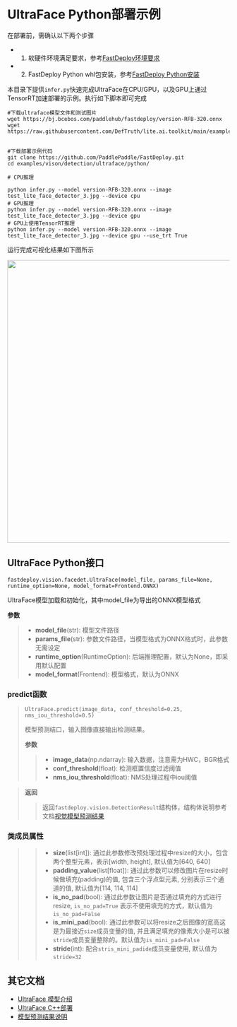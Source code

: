 # UltraFace Python部署示例

在部署前，需确认以下两个步骤

- 1. 软硬件环境满足要求，参考[FastDeploy环境要求](../../../../../docs/quick_start/requirements.md)  
- 2. FastDeploy Python whl包安装，参考[FastDeploy Python安装](../../../../../docs/quick_start/install.md)

本目录下提供`infer.py`快速完成UltraFace在CPU/GPU，以及GPU上通过TensorRT加速部署的示例。执行如下脚本即可完成

```
#下载ultraface模型文件和测试图片
wget https://bj.bcebos.com/paddlehub/fastdeploy/version-RFB-320.onnx
wget https://raw.githubusercontent.com/DefTruth/lite.ai.toolkit/main/examples/lite/resources/test_lite_face_detector_3.jpg


#下载部署示例代码
git clone https://github.com/PaddlePaddle/FastDeploy.git
cd examples/vison/detection/ultraface/python/

# CPU推理

python infer.py --model version-RFB-320.onnx --image test_lite_face_detector_3.jpg --device cpu
# GPU推理
python infer.py --model version-RFB-320.onnx --image test_lite_face_detector_3.jpg --device gpu
# GPU上使用TensorRT推理
python infer.py --model version-RFB-320.onnx --image test_lite_face_detector_3.jpg --device gpu --use_trt True
```

运行完成可视化结果如下图所示

<img width="640" src="https://user-images.githubusercontent.com/67993288/184301821-0788483b-a72b-42b0-a566-b6430f184f6e.jpg">

## UltraFace Python接口

```
fastdeploy.vision.facedet.UltraFace(model_file, params_file=None, runtime_option=None, model_format=Frontend.ONNX)
```

UltraFace模型加载和初始化，其中model_file为导出的ONNX模型格式

**参数**

> * **model_file**(str): 模型文件路径
> * **params_file**(str): 参数文件路径，当模型格式为ONNX格式时，此参数无需设定
> * **runtime_option**(RuntimeOption): 后端推理配置，默认为None，即采用默认配置
> * **model_format**(Frontend): 模型格式，默认为ONNX

### predict函数

> ```
> UltraFace.predict(image_data, conf_threshold=0.25, nms_iou_threshold=0.5)
> ```
>
> 模型预测结口，输入图像直接输出检测结果。
>
> **参数**
>
> > * **image_data**(np.ndarray): 输入数据，注意需为HWC，BGR格式
> > * **conf_threshold**(float): 检测框置信度过滤阈值
> > * **nms_iou_threshold**(float): NMS处理过程中iou阈值

> **返回**
>
> > 返回`fastdeploy.vision.DetectionResult`结构体，结构体说明参考文档[视觉模型预测结果](../../../../../docs/api/vision_results/)

### 类成员属性

> > * **size**(list[int]): 通过此参数修改预处理过程中resize的大小，包含两个整型元素，表示[width, height], 默认值为[640, 640]
> > * **padding_value**(list[float]): 通过此参数可以修改图片在resize时候做填充(padding)的值, 包含三个浮点型元素, 分别表示三个通道的值, 默认值为[114, 114, 114]
> > * **is_no_pad**(bool): 通过此参数让图片是否通过填充的方式进行resize, `is_no_pad=True` 表示不使用填充的方式，默认值为`is_no_pad=False`
> > * **is_mini_pad**(bool): 通过此参数可以将resize之后图像的宽高这是为最接近`size`成员变量的值, 并且满足填充的像素大小是可以被`stride`成员变量整除的。默认值为`is_mini_pad=False`
> > * **stride**(int): 配合`stris_mini_padide`成员变量使用, 默认值为`stride=32`



## 其它文档

- [UltraFace 模型介绍](..)
- [UltraFace C++部署](../cpp)
- [模型预测结果说明](../../../../../docs/api/vision_results/)
